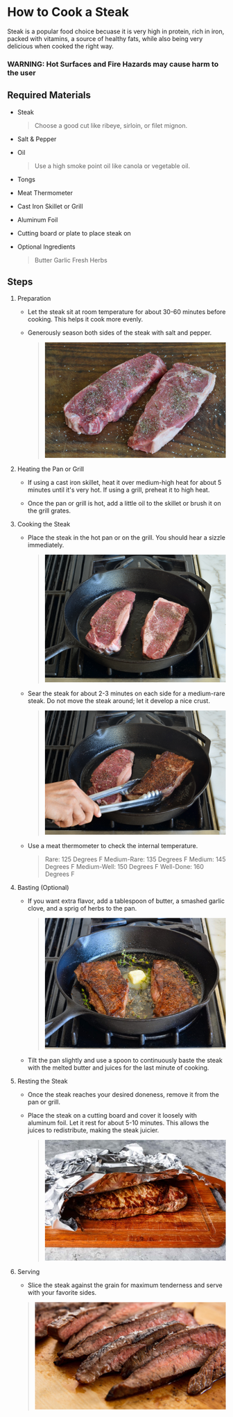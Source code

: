 # How to Cook a Steak 

Steak is a popular food choice becuase it is very high in protein, rich in iron, packed with vitamins, a source of healthy fats, while also being very delicious when cooked the right way. 

### WARNING: Hot Surfaces and Fire Hazards may cause harm to the user 

## Required Materials

- Steak
  
   > Choose a good cut like ribeye, sirloin, or filet mignon. 

- Salt & Pepper 

- Oil

   > Use a high smoke point oil like canola or vegetable oil.

- Tongs 

- Meat Thermometer 

- Cast Iron Skillet or Grill

- Aluminum Foil

- Cutting board or plate to place steak on

- Optional Ingredients 

   > Butter 
   > Garlic 
   > Fresh Herbs

## Steps

1. Preparation 

   - Let the steak sit at room temperature for about 30-60 minutes before cooking. This helps it cook more evenly.

   - Generously season both sides of the steak with salt and pepper.

      > ![first](first.jpg)

2. Heating the Pan or Grill 

   - If using a cast iron skillet, heat it over medium-high heat for about 5 minutes until it's very hot. If using a grill, preheat it to high heat.

   - Once the pan or grill is hot, add a little oil to the skillet or brush it on the grill grates.


3. Cooking the Steak 

   - Place the steak in the hot pan or on the grill. You should hear a sizzle immediately.
      > ![second](second.jpg)

   - Sear the steak for about 2-3 minutes on each side for a medium-rare steak. Do not move the steak around; let it develop a nice crust.
      > ![third](third.jpg)

   - Use a meat thermometer to check the internal temperature.

       > Rare: 125 Degrees F 
       > Medium-Rare: 135 Degrees F
       > Medium: 145 Degrees F
       > Medium-Well: 150 Degrees F
       > Well-Done: 160 Degrees F 

4. Basting (Optional)

   - If you want extra flavor, add a tablespoon of butter, a smashed garlic clove, and a sprig of herbs to the pan.
      > ![fourth](fourth.jpg)

   - Tilt the pan slightly and use a spoon to continuously baste the steak with the melted butter and juices for the last minute of cooking.

5. Resting the Steak

   -  Once the steak reaches your desired doneness, remove it from the pan or grill.

   -  Place the steak on a cutting board and cover it loosely with aluminum foil. Let it rest for about 5-10 minutes. This allows the juices to redistribute, making the steak juicier.
      > ![fifth](fifth.jpg)

6. Serving 

   - Slice the steak against the grain for maximum tenderness and serve with your favorite sides.
   > ![sixth](sixth.png)
